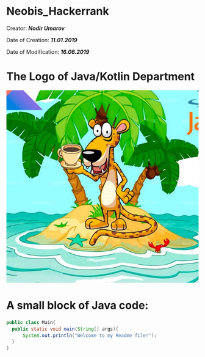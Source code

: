 # Neobis_Hackerrank

Creator: ***Nodir Umarov***

Date of Creation: ***11.01.2019***

Date of Modification: ***16.06.2019***

# The Logo of Java/Kotlin Department

![alt-текст](https://github.com/NodirUmarov/Neobis_Hackerrank/blob/master/Java_Kotlin_Backend.jpg "The Logo")



# __A small block of Java code:__

```java
public class Main{
  public static void main(String[] args){
      System.out.println("Welcome to my Readme file!");
  }
}
```
     
